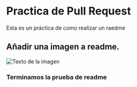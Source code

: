#  Practica de Pull Request
  Esta es un práctica de como realizar un raedme 

## Añadir una imagen a readme.

![Texto de la imagen](REPOSITORIO-BOOTCAMP/git_commands.png)

### Terminamos la prueba de readme
